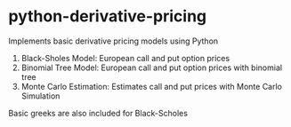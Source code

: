 # python-derivative-pricing
Implements basic derivative pricing models using Python

1. Black-Sholes Model: European call and put option prices
2. Binomial Tree Model: European call and put option prices with binomial tree
3. Monte Carlo Estimation: Estimates call and put prices with Monte Carlo Simulation

Basic greeks are also included for Black-Scholes

